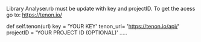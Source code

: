 Library
Analyser.rb must be update with  key  and projectID.
To get the acess go to: https://tenon.io/


 def self.tenon(url)
        key = 'YOUR KEY'
        tenon_uri= 'https://tenon.io/api/'
        projectID = 'YOUR PROJECT ID (OPTIONAL)'
        .....
